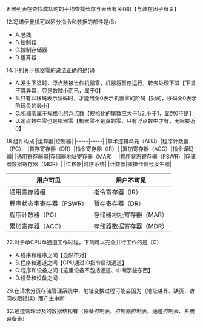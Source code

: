 9.散列表在查找成功时的平均查找长度与表长有关(错)【与装在因子有关】

12.冯诺伊曼机可以区分指令和数据的部件是(B)

- A.总线
- B.控制器
- C.控制存储器
- D.运算器

14.下列关于机器零的说法正确的是(B)

- A.发生下溢时，浮点数被当作机器零，机器将暂停运行，转去处理下溢【下溢不算异常，只是数贼小而已，属于0】
- B.只有以移码表示阶码时，才能用全0表示机器零的阶码【对的，移码全0表示阶码负的最小】
- C.机器零属于规格化的浮点数【规格化的尾数应大于1/2,小于1，显然0不是】
- D.定点数中零也是机器零【机器零不是真的零，只有浮点数中才有，无限接近0】

18.组件构成
|运算器|控制器|
|-----|-----|
|算术逻辑单元（ALU）|程序计数器（PC）|
|暂存寄存器（DR）|指令寄存器（IR）|
|累加寄存器（ACC）|指令译码器|
|通用寄存器组|存储器地址寄存器（MAR）|
|程序状态寄存器（PSWR）|存储器数据寄存器（MDR）|
|位移器|时序系统|
|计数器|微操作信号发生器|

|用户可见|用户不可见|
|-----|-----|
|通用寄存器组|指令寄存器（IR）|
|程序状态字寄存器（PSWR）|暂存寄存器（DR）|
|程序计数器（PC）|存储器地址寄存器（MAR）|
|累加寄存器（ACC）|存储器数据寄存器（MDR）|

22.对于单CPU单通道工作过程，下列可以完全并行工作的是（C）

- A.程序和程序之间【显然不对】
- B.程序和通道之间【CPU通过IO指令启动通道】
- C.程序和设备之间【这里设备不包括通道、中断那些东西】
- D.设备和设备之间

29.在请求分页存储管理系统中，地址变换过程可能会因为（地址越界、缺页、访问权限错误）而产生中断

32.通道管理涉及的数据结构有（设备控制表、控制器控制表、通道控制表、系统设备表）
